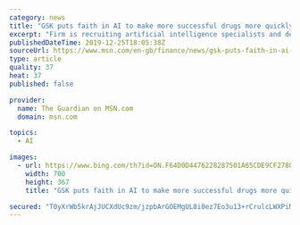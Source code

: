 ```yaml
---
category: news
title: "GSK puts faith in AI to make more successful drugs more quickly"
excerpt: "Firm is recruiting artificial intelligence specialists and developing new genomics lab"
publishedDateTime: 2019-12-25T18:05:38Z
sourceUrl: https://www.msn.com/en-gb/finance/news/gsk-puts-faith-in-ai-to-make-more-successful-drugs-more-quickly/ar-BBYkTeA
type: article
quality: 37
heat: 37
published: false

provider:
  name: The Guardian on MSN.com
  domain: msn.com

topics:
  - AI

images:
  - url: https://www.bing.com/th?id=ON.F64D0D4476228287501A65CDE9CF2780
    width: 700
    height: 367
    title: "GSK puts faith in AI to make more successful drugs more quickly"

secured: "T0yXrWb5krAjJUCXdUc9zm/jzpbArGOEMgUL8i0ez7Eo3u13+rCrulcLWXPiMKYIFafFhyqOkbCROnNIELR36AHevYj51WnM/iFABFwtqcS9wzi6Bk9QGJcwMNi04RP59Ank3y8ZixrIacHRHtZ0D72GVCg1D9rQn9jNs7lOrtU2GHi+L5BPNu+39RJXRqCGnz6KbnD1/TPyc5P9dzAxGXwUXzK5z7khJ6SFPqRbdqs0ZrlLdydqiFvdBOrqiNhPxDEO3B07ZcKzdp6DlfTf2Q==;41ds+ScLWFHUbFPivAZGTg=="
---
```


